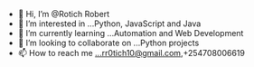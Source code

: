 - 👋 Hi, I’m @Rotich Robert
- 👀 I’m interested in ...Python, JavaScript and Java
- 🌱 I’m currently learning ...Automation and Web Development
- 💞️ I’m looking to collaborate on ...Python projects
- 📫 How to reach me ...rr0tich10@gmail.com,+254708006619

<!---
RorotichRobaa/RorotichRobaa is a ✨ special ✨ repository because its `README.md` (this file) appears on your GitHub profile.
You can click the Preview link to take a look at your changes.
--->
